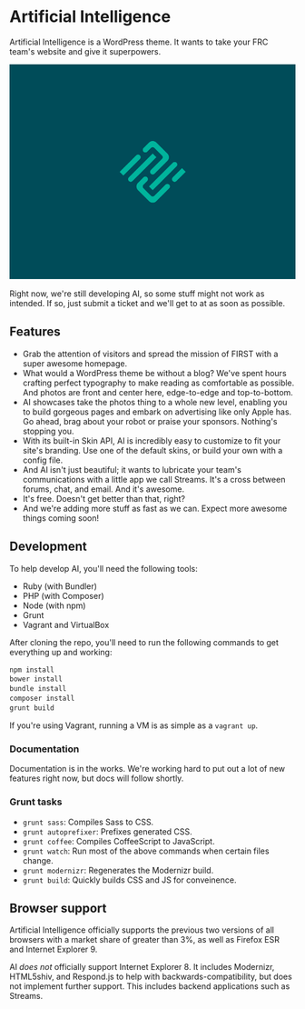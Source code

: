 # Artificial Intelligence

Artificial Intelligence is a WordPress theme. It wants to take your FRC team's website and give it superpowers.

![Screenshot of Artificial Intelligence](https://raw.githubusercontent.com/duchenerc/artificial-intelligence/master/screenshot.png "Screenshot of Artificial Intelligence")

Right now, we're still developing AI, so some stuff might not work as intended. If so, just submit a ticket and we'll get to at as soon as possible.

## Features

* Grab the attention of visitors and spread the mission of FIRST with a super awesome homepage.
* What would a WordPress theme be without a blog? We've spent hours crafting perfect typography to make reading as comfortable as possible. And photos are front and center here, edge-to-edge and top-to-bottom.
* AI showcases take the photos thing to a whole new level, enabling you to build gorgeous pages and embark on advertising like only Apple has. Go ahead, brag about your robot or praise your sponsors. Nothing's stopping you.
* With its built-in Skin API, AI is incredibly easy to customize to fit your site's branding. Use one of the default skins, or build your own with a config file.
* And AI isn't just beautiful; it wants to lubricate your team's communications with a little app we call Streams. It's a cross between forums, chat, and email. And it's awesome.
* It's free. Doesn't get better than that, right?
* And we're adding more stuff as fast as we can. Expect more awesome things coming soon!

## Development

To help develop AI, you'll need the following tools:

* Ruby (with Bundler)
* PHP (with Composer)
* Node (with npm)
* Grunt
* Vagrant and VirtualBox

After cloning the repo, you'll need to run the following commands to get everything up and working:

```bash
npm install
bower install
bundle install
composer install
grunt build
```

If you're using Vagrant, running a VM is as simple as a `vagrant up`.

### Documentation

Documentation is in the works. We're working hard to put out a lot of new features right now, but docs will follow shortly.

### Grunt tasks

* `grunt sass`: Compiles Sass to CSS.
* `grunt autoprefixer`: Prefixes generated CSS.
* `grunt coffee`: Compiles CoffeeScript to JavaScript.
* `grunt watch`: Run most of the above commands when certain files change.
* `grunt modernizr`: Regenerates the Modernizr build.
* `grunt build`: Quickly builds CSS and JS for conveinence.

## Browser support

Artificial Intelligence officially supports the previous two versions of all browsers with a market share of greater than 3%, as well as Firefox ESR and Internet Explorer 9.

AI *does not* officially support Internet Explorer 8. It includes Modernizr, HTML5shiv, and Respond.js to help with backwards-compatibility, but does not implement further support. This includes backend applications such as Streams.
